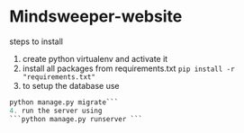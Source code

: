 # Mindsweeper-website

steps to install

1. create python virtualenv and activate it
2. install all packages from requirements.txt
  ```pip install -r "requirements.txt"```
4. to setup the database use
  ```python manage.py makemigraions
  python manage.py migrate```
4. run the server using
  ```python manage.py runserver ```
